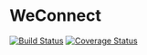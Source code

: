 # WeConnect
[![Build Status](https://travis-ci.org/danoseun/WeConnect.svg?branch=develop)](https://travis-ci.org/danoseun/WeConnect)
[![Coverage Status](https://coveralls.io/repos/github/danoseun/WeConnect/badge.svg?branch=develop)](https://coveralls.io/github/danoseun/WeConnect?branch=develop)

